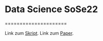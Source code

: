 # Data Science SoSe22
=====================

Link zum [Skript](https://betaandbit.github.io/RML/).
Link zum [Paper](https://doi.org/10.1080/01605682.2021.1922098).